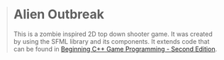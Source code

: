 > # Alien Outbreak
> This is a zombie inspired 2D top down shooter game. It was created by using the SFML library and its components. It extends code that can be found in [Beginning C++ Game Programming - Second Edition](https://www.packtpub.com/game-development/beginning-c-20-game-programming-second-edition?utm_source=github&utm_medium=repository&utm_campaign=9781838648572).
